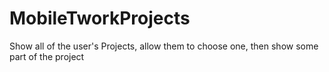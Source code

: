 # MobileTworkProjects
Show all of the user's Projects, allow them to choose one, then show some part of the project
